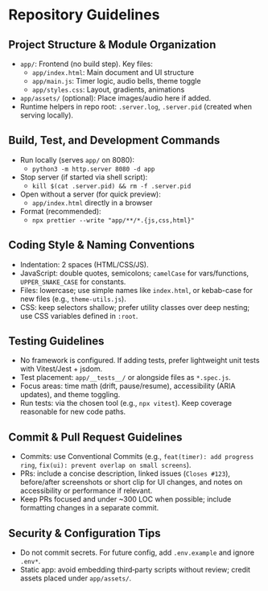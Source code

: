 # Repository Guidelines

## Project Structure & Module Organization
- `app/`: Frontend (no build step). Key files:
  - `app/index.html`: Main document and UI structure
  - `app/main.js`: Timer logic, audio bells, theme toggle
  - `app/styles.css`: Layout, gradients, animations
- `app/assets/` (optional): Place images/audio here if added.
- Runtime helpers in repo root: `.server.log`, `.server.pid` (created when serving locally).

## Build, Test, and Development Commands
- Run locally (serves `app/` on 8080):
  - `python3 -m http.server 8080 -d app`
- Stop server (if started via shell script):
  - `kill $(cat .server.pid) && rm -f .server.pid`
- Open without a server (for quick preview):
  - `app/index.html` directly in a browser
- Format (recommended):
  - `npx prettier --write "app/**/*.{js,css,html}"`

## Coding Style & Naming Conventions
- Indentation: 2 spaces (HTML/CSS/JS).
- JavaScript: double quotes, semicolons; `camelCase` for vars/functions, `UPPER_SNAKE_CASE` for constants.
- Files: lowercase; use simple names like `index.html`, or kebab-case for new files (e.g., `theme-utils.js`).
- CSS: keep selectors shallow; prefer utility classes over deep nesting; use CSS variables defined in `:root`.

## Testing Guidelines
- No framework is configured. If adding tests, prefer lightweight unit tests with Vitest/Jest + jsdom.
- Test placement: `app/__tests__/` or alongside files as `*.spec.js`.
- Focus areas: time math (drift, pause/resume), accessibility (ARIA updates), and theme toggling.
- Run tests: via the chosen tool (e.g., `npx vitest`). Keep coverage reasonable for new code paths.

## Commit & Pull Request Guidelines
- Commits: use Conventional Commits (e.g., `feat(timer): add progress ring`, `fix(ui): prevent overlap on small screens`).
- PRs: include a concise description, linked issues (`Closes #123`), before/after screenshots or short clip for UI changes, and notes on accessibility or performance if relevant.
- Keep PRs focused and under ~300 LOC when possible; include formatting changes in a separate commit.

## Security & Configuration Tips
- Do not commit secrets. For future config, add `.env.example` and ignore `.env*`.
- Static app: avoid embedding third‑party scripts without review; credit assets placed under `app/assets/`.
